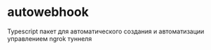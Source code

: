 # autowebhook
Typescript пакет для автоматического создания и автоматизации управлением ngrok туннеля
